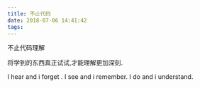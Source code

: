 ```yaml
---
title: 不止代码
date: 2018-07-06 14:41:42
tags:
---
```


不止代码理解

将学到的东西真正试试,才能理解更加深刻.

I hear and i forget .
I see and i remember.
I do and i understand.

